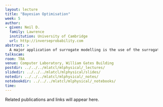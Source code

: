 ```yaml
---
layout: lecture
title: "Bayesian Optimisation"
week: 5
author:
- given: Neil D.
  family: Lawrence
  institution: University of Cambridge
  url: http://inverseprobability.com
abstract: >
  A major application of surrogate modelling is the use of the surrogate to optimise the wider system. In this lecture we will introduce Bayesian optimisation for improving the quality of a system via the surrogate.
talkscam:
room: TBA
venue: Computer Laboratory, William Gates Building
postdir: ../../../mlatcl/mlphysical/_lectures/
slidedir: ../../../mlatcl/mlphysical/slides/
notedir: ../../../mlatcl/mlphysical/_notes/
notebookdir: ../../../mlatcl/mlphysical/_notebooks/
time:
---
```


Related publications and links will appear here.
